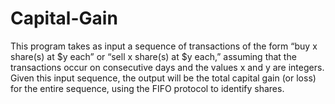 # Capital-Gain
This program takes as input a sequence of transactions of the form “buy x share(s) at $y each” or “sell x share(s) at $y each,” assuming that the transactions occur on consecutive days and the values x and y are integers.  Given this input sequence, the output will be the total capital gain (or loss) for the entire sequence, using the FIFO protocol to identify shares.
